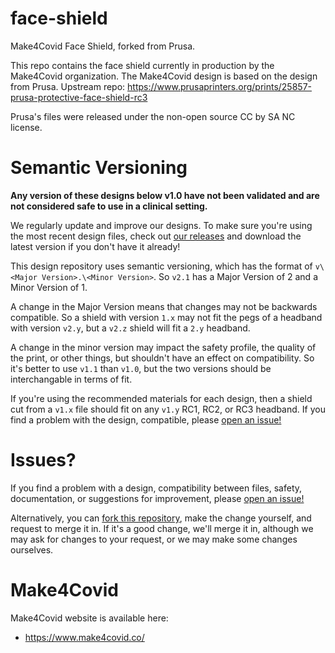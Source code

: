 # face-shield
Make4Covid Face Shield, forked from Prusa.

This repo contains the face shield currently in production by the Make4Covid
organization. The Make4Covid design is based on the design from Prusa.
Upstream repo:
https://www.prusaprinters.org/prints/25857-prusa-protective-face-shield-rc3

Prusa's files were released under the non-open source CC by SA NC license.

# Semantic Versioning
**Any version of these designs below v1.0 have not been validated and are not considered safe to use in a clinical setting.**

We regularly update and improve our designs. To make sure you're using the most recent design files, check out [our releases](https://github.com/make4covid/face-shield/releases) and download the latest version if you don't have it already!

This design repository uses semantic versioning, which has the format of `v\<Major Version>.\<Minor Version>`. So `v2.1` has a Major Version of 2 and a Minor Version of 1.

A change in the Major Version means that changes may not be backwards compatible. So a shield with version `1.x` may not fit the pegs of a headband with version `v2.y`, but a `v2.z` shield will fit a `2.y` headband. 

A change in the minor version may impact the safety profile, the quality of the print, or other things, but shouldn't have an effect on compatibility. So it's better to use `v1.1` than `v1.0`, but the two versions should be interchangable in terms of fit.

If you're using the recommended materials for each design, then a shield cut from a `v1.x` file should fit on any `v1.y` RC1, RC2, or RC3 headband. If you find a problem with the design, compatible, please [open an issue!](https://github.com/make4covid/face-shield/issues/new?assignees=&labels=&template=design-issue-template.md&title=)


# Issues?
If you find a problem with a design, compatibility between files, safety, documentation, or suggestions for improvement, please [open an issue!](https://github.com/make4covid/face-shield/issues/new?assignees=&labels=&template=design-issue-template.md&title=)

Alternatively, you can [fork this repository](https://help.github.com/en/github/getting-started-with-github/fork-a-repo), make the change yourself, and request to merge it in. If it's a good change, we'll merge it in, although we may ask for changes to your request, or we may make some changes ourselves. 

# Make4Covid
Make4Covid website is available here:

* https://www.make4covid.co/

